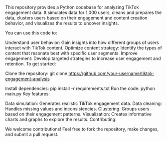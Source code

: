 This repository provides a Python codebase for analyzing TikTok engagement data. 
It simulates data for 1,000 users, cleans and prepares the data, clusters users based on their engagement and content creation behavior, and visualizes the results to uncover insights.

You can use this code to:

Understand user behavior: Gain insights into how different groups of users interact with TikTok content.
Optimize content strategy: Identify the types of content that resonate best with specific user segments.
Improve engagement: Develop targeted strategies to increase user engagement and retention.
To get started:

Clone the repository: git clone https://github.com/your-username/tiktok-engagement-analysis

Install dependencies: pip install -r requirements.txt
Run the code: python main.py
Key features:

Data simulation: Generates realistic TikTok engagement data.
Data cleaning: Handles missing values and inconsistencies.
Clustering: Groups users based on their engagement patterns.
Visualization: Creates informative charts and graphs to explore the results.
Contributing:

We welcome contributions! Feel free to fork the repository, make changes, and submit a pull request.
